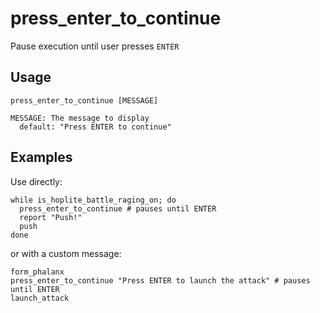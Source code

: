 # press_enter_to_continue

Pause execution until user presses `ENTER`

## Usage

```text
press_enter_to_continue [MESSAGE]

MESSAGE: The message to display
  default: "Press ENTER to continue"
```

## Examples

Use directly:

```shell
while is_hoplite_battle_raging_on; do
  press_enter_to_continue # pauses until ENTER
  report "Push!"
  push
done
```

or with a custom message:

```shell
form_phalanx
press_enter_to_continue "Press ENTER to launch the attack" # pauses until ENTER
launch_attack
```
